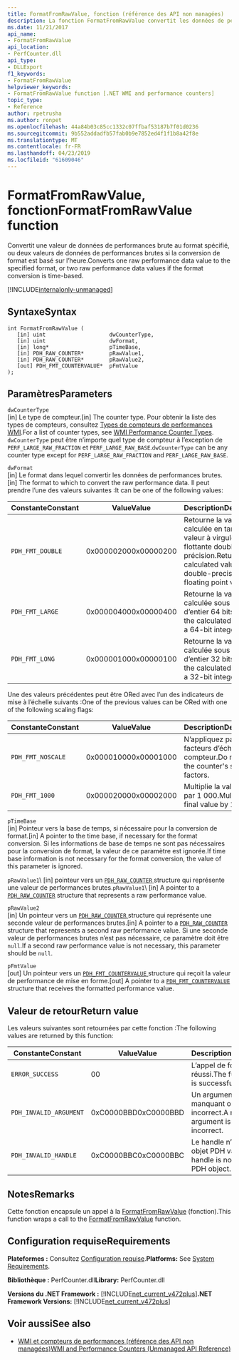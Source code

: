```yaml
---
title: FormatFromRawValue, fonction (référence des API non managées)
description: La fonction FormatFromRawValue convertit les données de performances brutes dans un format spécifié.
ms.date: 11/21/2017
api_name:
- FormatFromRawValue
api_location:
- PerfCounter.dll
api_type:
- DLLExport
f1_keywords:
- FormatFromRawValue
helpviewer_keywords:
- FormatFromRawValue function [.NET WMI and performance counters]
topic_type:
- Reference
author: rpetrusha
ms.author: ronpet
ms.openlocfilehash: 44a84b03c85cc1332c07ffbaf53187b7f01d0236
ms.sourcegitcommit: 9b552addadfb57fab0b9e7852ed4f1f1b8a42f8e
ms.translationtype: MT
ms.contentlocale: fr-FR
ms.lasthandoff: 04/23/2019
ms.locfileid: "61609046"
---
```

# <a name="formatfromrawvalue-function"></a><span data-ttu-id="32c95-103">FormatFromRawValue, fonction</span><span class="sxs-lookup"><span data-stu-id="32c95-103">FormatFromRawValue function</span></span>
<span data-ttu-id="32c95-104">Convertit une valeur de données de performances brute au format spécifié, ou deux valeurs de données de performances brutes si la conversion de format est basé sur l’heure.</span><span class="sxs-lookup"><span data-stu-id="32c95-104">Converts one raw performance data value to the specified format, or two raw performance data values if the format conversion is time-based.</span></span> 

[!INCLUDE[internalonly-unmanaged](../../../../includes/internalonly-unmanaged.md)]

## <a name="syntax"></a><span data-ttu-id="32c95-105">Syntaxe</span><span class="sxs-lookup"><span data-stu-id="32c95-105">Syntax</span></span>

```
int FormatFromRawValue (
   [in] uint                    dwCounterType, 
   [in] uint                    dwFormat, 
   [in] long*                   pTimeBase,
   [in] PDH_RAW_COUNTER*        pRawValue1,
   [in] PDH_RAW_COUNTER*        pRawValue2,
   [out] PDH_FMT_COUNTERVALUE*  pFmtValue
); 
```

## <a name="parameters"></a><span data-ttu-id="32c95-106">Paramètres</span><span class="sxs-lookup"><span data-stu-id="32c95-106">Parameters</span></span>

`dwCounterType`\
<span data-ttu-id="32c95-107">[in] Le type de compteur.</span><span class="sxs-lookup"><span data-stu-id="32c95-107">[in] The counter type.</span></span> <span data-ttu-id="32c95-108">Pour obtenir la liste des types de compteurs, consultez [Types de compteurs de performances WMI](/windows/desktop/WmiSdk/wmi-performance-counter-types).</span><span class="sxs-lookup"><span data-stu-id="32c95-108">For a list of counter types, see [WMI Performance Counter Types](/windows/desktop/WmiSdk/wmi-performance-counter-types).</span></span> <span data-ttu-id="32c95-109">`dwCounterType` peut être n’importe quel type de compteur à l’exception de `PERF_LARGE_RAW_FRACTION` et `PERF_LARGE_RAW_BASE`.</span><span class="sxs-lookup"><span data-stu-id="32c95-109">`dwCounterType` can be any counter type except for `PERF_LARGE_RAW_FRACTION` and `PERF_LARGE_RAW_BASE`.</span></span> 

`dwFormat`\
<span data-ttu-id="32c95-110">[in] Le format dans lequel convertir les données de performances brutes.</span><span class="sxs-lookup"><span data-stu-id="32c95-110">[in] The format to which to convert the raw performance data.</span></span> <span data-ttu-id="32c95-111">Il peut prendre l’une des valeurs suivantes :</span><span class="sxs-lookup"><span data-stu-id="32c95-111">It can be one of the following values:</span></span>

|<span data-ttu-id="32c95-112">Constante</span><span class="sxs-lookup"><span data-stu-id="32c95-112">Constant</span></span>  |<span data-ttu-id="32c95-113">Value</span><span class="sxs-lookup"><span data-stu-id="32c95-113">Value</span></span>  |<span data-ttu-id="32c95-114">Description</span><span class="sxs-lookup"><span data-stu-id="32c95-114">Description</span></span> |
|---------|---------|---------|
| `PDH_FMT_DOUBLE` |<span data-ttu-id="32c95-115">0x00000200</span><span class="sxs-lookup"><span data-stu-id="32c95-115">0x00000200</span></span> | <span data-ttu-id="32c95-116">Retourne la valeur calculée en tant que valeur à virgule flottante double précision.</span><span class="sxs-lookup"><span data-stu-id="32c95-116">Return the calculated value as a double-precision floating point value.</span></span> | 
| `PDH_FMT_LARGE` | <span data-ttu-id="32c95-117">0x00000400</span><span class="sxs-lookup"><span data-stu-id="32c95-117">0x00000400</span></span> | <span data-ttu-id="32c95-118">Retourne la valeur calculée sous forme d’entier 64 bits.</span><span class="sxs-lookup"><span data-stu-id="32c95-118">Return the calculated value as a 64-bit integer.</span></span> |
| `PDH_FMT_LONG` | <span data-ttu-id="32c95-119">0x00000100</span><span class="sxs-lookup"><span data-stu-id="32c95-119">0x00000100</span></span> | <span data-ttu-id="32c95-120">Retourne la valeur calculée sous forme d’entier 32 bits.</span><span class="sxs-lookup"><span data-stu-id="32c95-120">Return the calculated value as a 32-bit integer.</span></span> |

<span data-ttu-id="32c95-121">Une des valeurs précédentes peut être ORed avec l’un des indicateurs de mise à l’échelle suivants :</span><span class="sxs-lookup"><span data-stu-id="32c95-121">One of the previous values can be ORed with one of the following scaling flags:</span></span>

|<span data-ttu-id="32c95-122">Constante</span><span class="sxs-lookup"><span data-stu-id="32c95-122">Constant</span></span>  |<span data-ttu-id="32c95-123">Value</span><span class="sxs-lookup"><span data-stu-id="32c95-123">Value</span></span>  |<span data-ttu-id="32c95-124">Description</span><span class="sxs-lookup"><span data-stu-id="32c95-124">Description</span></span> |
|---------|---------|---------|
| `PDH_FMT_NOSCALE` | <span data-ttu-id="32c95-125">0x00001000</span><span class="sxs-lookup"><span data-stu-id="32c95-125">0x00001000</span></span> | <span data-ttu-id="32c95-126">N’appliquez pas les facteurs d’échelle du compteur.</span><span class="sxs-lookup"><span data-stu-id="32c95-126">Do not apply the counter's scaling factors.</span></span> |
| `PDH_FMT_1000` | <span data-ttu-id="32c95-127">0x00002000</span><span class="sxs-lookup"><span data-stu-id="32c95-127">0x00002000</span></span> | <span data-ttu-id="32c95-128">Multiplie la valeur finale par 1 000.</span><span class="sxs-lookup"><span data-stu-id="32c95-128">Multiply the final value by 1,000.</span></span> | 

`pTimeBase`\
<span data-ttu-id="32c95-129">[in] Pointeur vers la base de temps, si nécessaire pour la conversion de format.</span><span class="sxs-lookup"><span data-stu-id="32c95-129">[in] A pointer to the time base, if necessary for the format conversion.</span></span> <span data-ttu-id="32c95-130">Si les informations de base de temps ne sont pas nécessaires pour la conversion de format, la valeur de ce paramètre est ignorée.</span><span class="sxs-lookup"><span data-stu-id="32c95-130">If time base information is not necessary for the format conversion, the value of this parameter is ignored.</span></span>

<span data-ttu-id="32c95-131">`pRawValue1`\ [in] pointeur vers un [ `PDH_RAW_COUNTER` ](/windows/desktop/api/pdh/ns-pdh-_pdh_raw_counter) structure qui représente une valeur de performances brutes.</span><span class="sxs-lookup"><span data-stu-id="32c95-131">`pRawValue1`\ [in] A pointer to a [`PDH_RAW_COUNTER`](/windows/desktop/api/pdh/ns-pdh-_pdh_raw_counter) structure that represents a raw performance value.</span></span>

`pRawValue2`\
<span data-ttu-id="32c95-132">[in] Un pointeur vers un [ `PDH_RAW_COUNTER` ](/windows/desktop/api/pdh/ns-pdh-_pdh_raw_counter) structure qui représente une seconde valeur de performances brutes.</span><span class="sxs-lookup"><span data-stu-id="32c95-132">[in] A pointer to a [`PDH_RAW_COUNTER`](/windows/desktop/api/pdh/ns-pdh-_pdh_raw_counter) structure that represents a second raw performance value.</span></span> <span data-ttu-id="32c95-133">Si une seconde valeur de performances brutes n’est pas nécessaire, ce paramètre doit être `null`.</span><span class="sxs-lookup"><span data-stu-id="32c95-133">If a second raw performance value is not necessary, this parameter should be `null`.</span></span>

`pFmtValue`\
<span data-ttu-id="32c95-134">[out] Un pointeur vers un [ `PDH_FMT_COUNTERVALUE` ](/windows/desktop/api/pdh/ns-pdh-_pdh_fmt_countervalue) structure qui reçoit la valeur de performance de mise en forme.</span><span class="sxs-lookup"><span data-stu-id="32c95-134">[out] A pointer to a [`PDH_FMT_COUNTERVALUE`](/windows/desktop/api/pdh/ns-pdh-_pdh_fmt_countervalue) structure that receives the formatted performance value.</span></span>

## <a name="return-value"></a><span data-ttu-id="32c95-135">Valeur de retour</span><span class="sxs-lookup"><span data-stu-id="32c95-135">Return value</span></span>

<span data-ttu-id="32c95-136">Les valeurs suivantes sont retournées par cette fonction :</span><span class="sxs-lookup"><span data-stu-id="32c95-136">The following values are returned by this function:</span></span>

|<span data-ttu-id="32c95-137">Constante</span><span class="sxs-lookup"><span data-stu-id="32c95-137">Constant</span></span>  |<span data-ttu-id="32c95-138">Value</span><span class="sxs-lookup"><span data-stu-id="32c95-138">Value</span></span>  |<span data-ttu-id="32c95-139">Description</span><span class="sxs-lookup"><span data-stu-id="32c95-139">Description</span></span>  |
|---------|---------|---------|
| `ERROR_SUCCESS` | <span data-ttu-id="32c95-140">0</span><span class="sxs-lookup"><span data-stu-id="32c95-140">0</span></span> | <span data-ttu-id="32c95-141">L’appel de fonction est réussi.</span><span class="sxs-lookup"><span data-stu-id="32c95-141">The function call is successful.</span></span> |
| `PDH_INVALID_ARGUMENT` | <span data-ttu-id="32c95-142">0xC0000BBD</span><span class="sxs-lookup"><span data-stu-id="32c95-142">0xC0000BBD</span></span> | <span data-ttu-id="32c95-143">Un argument requis est manquant ou incorrect.</span><span class="sxs-lookup"><span data-stu-id="32c95-143">A required argument is missing or incorrect.</span></span> | 
| `PDH_INVALID_HANDLE` | <span data-ttu-id="32c95-144">0xC0000BBC</span><span class="sxs-lookup"><span data-stu-id="32c95-144">0xC0000BBC</span></span> | <span data-ttu-id="32c95-145">Le handle n’est pas un objet PDH valide.</span><span class="sxs-lookup"><span data-stu-id="32c95-145">The handle is not a valid PDH object.</span></span> |

## <a name="remarks"></a><span data-ttu-id="32c95-146">Notes</span><span class="sxs-lookup"><span data-stu-id="32c95-146">Remarks</span></span>

<span data-ttu-id="32c95-147">Cette fonction encapsule un appel à la [FormatFromRawValue](https://docs.microsoft.com/previous-versions/ms231047(v=vs.85)) (fonction).</span><span class="sxs-lookup"><span data-stu-id="32c95-147">This function wraps a call to the [FormatFromRawValue](https://docs.microsoft.com/previous-versions/ms231047(v=vs.85)) function.</span></span>

## <a name="requirements"></a><span data-ttu-id="32c95-148">Configuration requise</span><span class="sxs-lookup"><span data-stu-id="32c95-148">Requirements</span></span>

 <span data-ttu-id="32c95-149">**Plateformes :** Consultez [Configuration requise](../../../../docs/framework/get-started/system-requirements.md).</span><span class="sxs-lookup"><span data-stu-id="32c95-149">**Platforms:** See [System Requirements](../../../../docs/framework/get-started/system-requirements.md).</span></span>

 <span data-ttu-id="32c95-150">**Bibliothèque :** PerfCounter.dll</span><span class="sxs-lookup"><span data-stu-id="32c95-150">**Library:** PerfCounter.dll</span></span>

 <span data-ttu-id="32c95-151">**Versions du .NET Framework :** [!INCLUDE[net_current_v472plus](../../../../includes/net-current-v472plus.md)]</span><span class="sxs-lookup"><span data-stu-id="32c95-151">**.NET Framework Versions:** [!INCLUDE[net_current_v472plus](../../../../includes/net-current-v472plus.md)]</span></span>

## <a name="see-also"></a><span data-ttu-id="32c95-152">Voir aussi</span><span class="sxs-lookup"><span data-stu-id="32c95-152">See also</span></span>

- [<span data-ttu-id="32c95-153">WMI et compteurs de performances (référence des API non managées)</span><span class="sxs-lookup"><span data-stu-id="32c95-153">WMI and Performance Counters (Unmanaged API Reference)</span></span>](index.md)
